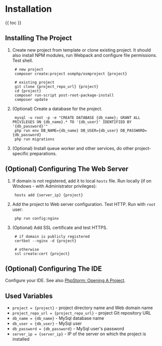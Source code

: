 # Installation

{{ toc }}

## Installing The Project

1. Create new project from template or clone existing project. It should also install NPM modules, run Webpack and configure file permissions. Test shell.

        # new project
        composer create:project osmphp/osmproject {project}

        # existing project
        git clone {project_repo_url} {project}
        cd {project}
        composer run-script post-root-package-install
        composer update

2. (Optional) Create a database for the project.

        mysql -u root -p -e "CREATE DATABASE {db_name}; GRANT ALL PRIVILEGES ON {db_name}.* TO '{db_user}' IDENTIFIED BY '{db_password}'"
        php run env DB_NAME={db_name} DB_USER={db_user} DB_PASSWORD={db_password}
        php run migrations

3. (Optional) Install queue worker and other services, do other project-specific preparations.

## (Optional) Configuring The Web Server

1. If domain is not registered, add it to local `hosts` file. Run locally (if on Windows - with Administrator privileges):

        hosts add {server_ip} {project}

2. Add the project to Web server configuration. Test HTTP. Run with `root` user:

        php run config:nginx

3. (Optional) Add SSL certificate and test HTTPS.

        # if domain is publicly registered
        certbot --nginx -d {project}

        # otherwise
        ssl create:cert {project}

## (Optional) Configuring The IDE

Configure your IDE. See also [PhpStorm: Opening A Project](phpstorm.html#opening-a-project).

## Used Variables

* `project = {project}` - project directory name and Web domain name
* `project_repo_url = {project_repo_url}` - project Git repository URL
* `db_name = {db_name}` - MySql database name
* `db_user = {db_user}` - MySql user
* `db_password = {db_password}` - MySql user's password
* `server_ip = {server_ip}` - IP of the server on which the project is installed
